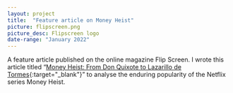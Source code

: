 ```yaml
---
layout: project
title:  "Feature article on Money Heist"
picture: flipscreen.png
picture_desc: Flipscreen logo
date-range: "January 2022"
---
```

A feature article published on the online magazine Flip Screen. I wrote this article titled “[Money Heist: From Don Quixote to Lazarillo de Tormes](https://flipscreened.com/2022/01/27/money-heist-from-don-quixote-to-lazarillo-de-tormes/){:target="_blank"}” to analyse the enduring popularity of the Netflix series Money Heist.